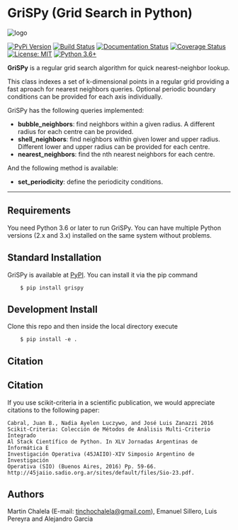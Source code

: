 # GriSPy (Grid Search in Python)

![logo](https://github.com/mchalela/GriSPy/raw/master/res/logo_mid.png)


[![PyPi Version](https://badge.fury.io/py/grispy.svg)](https://badge.fury.io/py/grispy)
[![Build Status](https://travis-ci.org/mchalela/GriSPy.svg?branch=master)](https://travis-ci.org/mchalela/GriSPy)
[![Documentation Status](https://readthedocs.org/projects/grispy/badge/?version=latest)](https://grispy.readthedocs.io/en/latest/?badge=latest)
[![Coverage Status](https://coveralls.io/repos/github/mchalela/GriSPy/badge.svg?branch=master)](https://coveralls.io/github/mchalela/GriSPy?branch=master) 
[![License: MIT](https://img.shields.io/badge/License-MIT-blue.svg)](https://opensource.org/licenses/MIT)
[![Python 3.6+](https://img.shields.io/badge/python-3.6+-blue.svg)](https://www.python.org/downloads/release/python-370/)


**GriSPy** is a regular grid search algorithm for quick nearest-neighbor lookup.

This class indexes a set of k-dimensional points in a regular grid providing a fast aproach for nearest neighbors queries. Optional periodic boundary conditions can be provided for each axis individually.

GriSPy has the following queries implemented:
- **bubble_neighbors**: find neighbors within a given radius. A different radius for each centre can be provided.
- **shell_neighbors**: find neighbors within given lower and upper radius. Different lower and upper radius can be provided for each centre.
- **nearest_neighbors**: find the nth nearest neighbors for each centre.

And the following method is available:
- **set_periodicity**: define the periodicity conditions.

--------------------------------

## Requirements

You need Python 3.6 or later to run GriSPy. You can have multiple Python
versions (2.x and 3.x) installed on the same system without problems.


## Standard Installation

GriSPy is available at [PyPI](https://pypi.org/project/grispy/). You can install it via the pip command

        $ pip install grispy

## Development Install

Clone this repo and then inside the local directory execute

        $ pip install -e .
        
## Citation

Citation
--------

If you use scikit-criteria in a scientific publication, we would appreciate
citations to the following paper:

    Cabral, Juan B., Nadia Ayelen Luczywo, and José Luis Zanazzi 2016
    Scikit-Criteria: Colección de Métodos de Análisis Multi-Criterio Integrado
    Al Stack Científico de Python. In XLV Jornadas Argentinas de Informática E
    Investigación Operativa (45JAIIO)-XIV Simposio Argentino de Investigación
    Operativa (SIO) (Buenos Aires, 2016) Pp. 59-66.
    http://45jaiio.sadio.org.ar/sites/default/files/Sio-23.pdf.

## Authors

Martin Chalela (E-mail: tinchochalela@gmail.com),
Emanuel Sillero, Luis Pereyra and Alejandro Garcia
